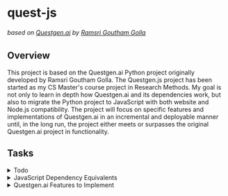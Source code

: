 # **quest-js**
###### based on [Questgen.ai](https://github.com/ramsrigouthamg/Questgen.ai) by [Ramsri Goutham Golla](https://github.com/ramsrigouthamg)

## Overview
This project is based on the Questgen.ai Python project originally developed by Ramsri Goutham Golla. The Questgen.js project has been started as my CS Master's course project in Research Methods. My goal is not only to learn in depth how Questgen.ai and its dependencies work, but also to migrate the Python project to JavaScript with both website and Node.js compatibility. The project will focus on specific features and implementations of Questgen.ai in an incremental and deployable manner until, in the long run, the project either meets or surpasses the original Questgen.ai project in functionality.
    
## Tasks
<details>
  <summary>
    Todo
  </summary>
  <hr>

  - [ ] 1) Research JavaScript Dependency Equivalents
  - [ ] 2) Create an Itemized List of JavaScript Dependency Equivalents
  - [ ] 3) Study and Understand the Individual Features of Questgen.ai 
  - [ ] 4) Create an Itemized List of Questgen.ai Features to be Implemented
    - only a few of these features will be used for my Research Methods course project

  <hr>
</details>

<details>
  <summary>
    JavaScript Dependency Equivalents
  </summary>
  <hr>

  - Nothing here yet

  <hr>
</details>

<details>
  <summary>
    Questgen.ai Features to Implement
  </summary>
  <hr>

  - Nothing here yet

  <hr>
</details>

